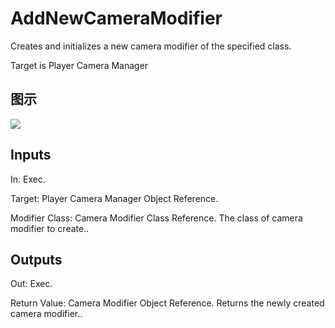 # AddNewCameraModifier

Creates and initializes a new camera modifier of the specified class.

Target is Player Camera Manager

## 图示

![]($-20221218-19065036.png)

## Inputs

In: Exec.

Target: Player Camera Manager Object Reference.

Modifier Class: Camera Modifier Class Reference. The class of camera modifier to create..  

## Outputs

Out: Exec.

Return Value: Camera Modifier Object Reference. Returns the newly created camera modifier..

